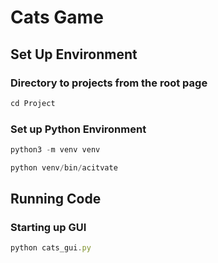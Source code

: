# Cats Game
## Set Up Environment
### Directory to projects from the root page
```js
cd Project
```
### Set up Python Environment
```js
python3 -m venv venv
```
```js
python venv/bin/acitvate
```
## Running Code
### Starting up GUI
```js
python cats_gui.py
```